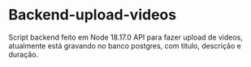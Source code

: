 # Backend-upload-videos
Script backend feito em Node 18.17.0
API para fazer upload de videos, atualmente está gravando no banco postgres, com titulo, descrição e duração.

